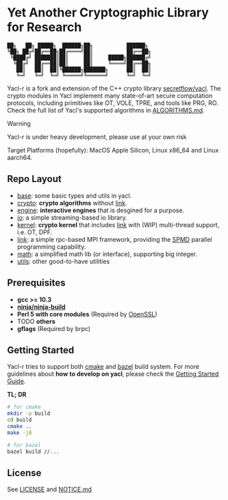 # Yet Another Cryptographic Library for Research

```
██╗   ██╗ █████╗  ██████╗██╗           ██████╗ 
╚██╗ ██╔╝██╔══██╗██╔════╝██║           ██╔══██╗
 ╚████╔╝ ███████║██║     ██║     █████╗██████╔╝
  ╚██╔╝  ██╔══██║██║     ██║     ╚════╝██╔══██╗
   ██║   ██║  ██║╚██████╗███████╗      ██║  ██║
   ╚═╝   ╚═╝  ╚═╝ ╚═════╝╚══════╝      ╚═╝  ╚═╝
```

Yacl-r is a fork and extension of the C++ crypto library [secretflow/yacl](https://github.com/secretflow/yacl). The crypto modules in Yacl implement many state-of-art secure computation protocols, including primitives like OT, VOLE, TPRE, and tools like PRG, RO. Check the full list of Yacl's supported algorithms in [ALGORITHMS.md](ALGORITHMS.md).

> [!WARNING]
> Yacl-r is under heavy development, please use at your own risk

Target Platforms (hopefully): MacOS Apple Silicon, Linux x86_64 and Linux aarch64.

## Repo Layout

- [base](yacl/base/): some basic types and utils in yacl.
- [crypto](yacl/crypto/): **crypto algorithms** without [link](yacl/link/).
- [engine](yacl/engine/): **interactive engines** that is desgined for a purpose.
- [io](yacl/io/): a simple streaming-based io library.
- [kernel](yacl/kernel/): **crypto kernel** that includes [link](yacl/link/) with (WIP) multi-thread support, i.e. OT, DPF.
- [link](yacl/link/): a simple rpc-based MPI framework, providing the [SPMD](https://en.wikipedia.org/wiki/SPMD) parallel programming capability.
- [math](yacl/math/): a simplified math lib (or interface), supporting big integer.
- [utils](yacl/utils/): other good-to-have utilities

## Prerequisites

- **gcc >= 10.3**
- **[ninja/ninja-build](https://ninja-build.org/)**
- **Perl 5 with core modules** (Required by [OpenSSL](https://github.com/openssl/openssl/blob/master/INSTALL.md#prerequisites))
- TODO **others**
- **gflags** (Required by brpc)

## Getting Started

Yacl-r tries to support both [cmake](https://cmake.org/) and [bazel](https://bazel.build/) build system. For more guidelines about **how to develop on yacl**, please check the [Getting Started Guide](GETTING_STARTED.md).

**TL; DR**

``` sh
# for cmake
mkdir -p build
cd build
cmake ..
make -j8

# for bazel
bazel build //...
```

## License

See [LICENSE](LICENSE) and [NOTICE.md](NOTICE.md)
